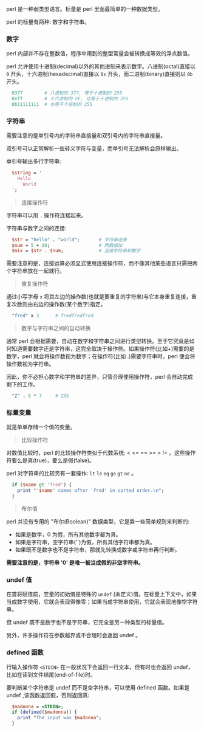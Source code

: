 
perl 是一种弱类型语言。标量是 perl 里面最简单的一种数据类型。

perl 的标量有两种: 数字和字符串。


### 数字

perl 内部并不存在整数值，程序中用到的整型常量会被转换成等效的浮点数值。

perl 允许使用十进制(decimal)以外的其他进制来表示数字。八进制(octal)直接以 `0` 开头，十六进制(hexadecimal)直接以 `0x` 开头，而二进制(binary)直接则以 `0b` 开头。
```s
  0377        # 八进制的 377, 等于十进制的 255
  0xff        # 十六进制的 FF, 也等于十进制的 255
  0b11111111  # 也等于十进制的 255
```


### 字符串

需要注意的是单引号内的字符串直接量和双引号内的字符串直接量。

双引号可以正常解析一些转义字符与变量，而单引号无法解析会原样输出。

单引号输出多行字符串:
```pl
  $string = '
    Hello
      World
  ';
```

> 连接操作符

字符串可以用 `.` 操作符连接起来。

字符串与数字之间的连接:
```pl
  $str = "hello" . "world";       # 字符串连接
  $num = 5 + 10;                  # 两数相加
  $mix = $str . $num;             # 连接字符串和数字
```

需要注意的是，连接运算必须显式使用连接操作符，而不像其他某些语言只需把两个字符串放在一起就行。

> 重复操作符

通过小写字母 `x` 将其左边的操作数(也就是要重复的字符串)与它本身重复连接，重复次数则由右边的操作数(某个数字)指定。
```pl
  "fred" x 3      # fredfredfred
```

> 数字与字符串之间的自动转换

通常 perl 会根据需要，自动在数字和字符串之间进行类型转换。至于它究竟是如何知道需要数字还是字符串，这完全取决于操作符。如果操作符(比如+)需要的是数字，perl 就会将操作数视为数字；在操作符(比如 .)需要字符串时，perl 便会将操作数视为字符串。

因此，你不必担心数字和字符串的差异，只管合理使用操作符，perl 会自动完成剩下的工作。
```pl
  "Z" . 5 * 7     # Z35
```


### 标量变量

就是单单存储一个值的变量。

> 比较操作符

对数值比较时，perl 的比较操作符类似于代数系统: < <= == >= > != 。这些操作符要么是真(true)，要么是假(false)。

perl 对字符串的比较另有一套操作: `lt` `le` `eq` `ge` `gt` `ne` 。
```pl
  if ($name gt 'fred') {
    print "'$name' comes after 'fred' in sorted order.\n";
  }
```

> 布尔值

perl 并没有专用的 "布尔(Boolean)" 数据类型，它是靠一些简单规则来判断的:
- 如果是数字，0 为假，所有其他数字都为真。
- 如果是字符串，空字符串('')为假，所有其他字符串都为真。
- 如果既不是数字也不是字符串，那就先转换成数字或字符串再行判断。

<strong>需要注意的是，字符串 '0' 是唯一被当成假的非空字符串。</strong>


### undef 值

在首将赋值前，变量的初始值是特殊的 `undef` (未定义)值。在标量上下文中，如果当成数字使用，它就会表现得像零；如果当成字符串使用，它就会表现地像空字符串。

但 undef 既不是数字也不是字符串，它完全是另一种类型的标量值。

另外，许多操作符在参数越界或不合理时会返回 undef 。


### defined 函数

行输入操作符 `<STDIN>` 在一般状况下会返回一行文本，但有时也会返回 undef，比如在读到文件结尾(end-of-file)时。

要判断某个字符串是 undef 而不是空字符串，可以使用 defined 函数。如果是 undef ,该函数返回假，否则返回真:
```pl
  $madonna = <STDIN>;
  if (defined($madonna)) {
    print "The input was $madonna";
  }
```